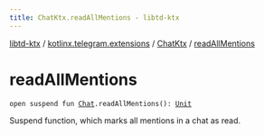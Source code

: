 ```yaml
---
title: ChatKtx.readAllMentions - libtd-ktx
---
```


[libtd-ktx](../../index.html) / [kotlinx.telegram.extensions](../index.html) / [ChatKtx](index.html) / [readAllMentions](./read-all-mentions.html)

# readAllMentions

`open suspend fun `[`Chat`](https://tdlibx.github.io/td/docs/org/drinkless/td/libcore/telegram/TdApi.Chat.html)`.readAllMentions(): `[`Unit`](https://kotlinlang.org/api/latest/jvm/stdlib/kotlin/-unit/index.html)

Suspend function, which marks all mentions in a chat as read.

